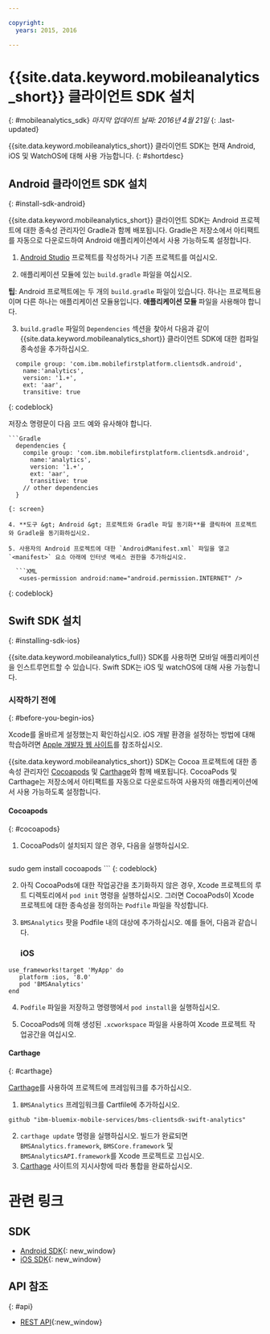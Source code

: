 ```yaml
---

copyright:
  years: 2015, 2016

---
```


# {{site.data.keyword.mobileanalytics_short}} 클라이언트 SDK 설치
{: #mobileanalytics_sdk}
*마지막 업데이트 날짜: 2016년 4월 21일*
{: .last-updated}

{{site.data.keyword.mobileanalytics_short}} 클라이언트 SDK는
현재 Android, iOS 및 WatchOS에 대해 사용 가능합니다.
{: #shortdesc}

## Android 클라이언트 SDK 설치
{: #install-sdk-android}

{{site.data.keyword.mobileanalytics_short}} 클라이언트 SDK는 Android 프로젝트에 대한 종속성 관리자인 Gradle과 함께 배포됩니다. Gradle은 저장소에서 아티팩트를 자동으로 다운로드하여 Android 애플리케이션에서 사용 가능하도록 설정합니다.

1. [Android Studio](http://developer.android.com/sdk/index.html) 프로젝트를 작성하거나 기존 프로젝트를 여십시오.

2. 애플리케이션 모듈에 있는 `build.gradle` 파일을 여십시오.

  **팁**: Android 프로젝트에는 두 개의 `build.gradle` 파일이 있습니다. 하나는 프로젝트용이며 다른 하나는 애플리케이션 모듈용입니다. **애플리케이션 모듈** 파일을 사용해야 합니다.

3. `build.gradle` 파일의 `Dependencies` 섹션을 찾아서 다음과 같이 {{site.data.keyword.mobileanalytics_short}} 클라이언트 SDK에 대한 컴파일 종속성을 추가하십시오.

  ```Gradle
    compile group: 'com.ibm.mobilefirstplatform.clientsdk.android',    
      name:'analytics',
      version: '1.+',
      ext: 'aar',
      transitive: true
  ```
  {: codeblock}

  저장소 명령문이 다음 코드 예와 유사해야 합니다.

	```Gradle
      dependencies {
        compile group: 'com.ibm.mobilefirstplatform.clientsdk.android',    
          name:'analytics',
          version: '1.+',
          ext: 'aar',
          transitive: true
    	// other dependencies  
      }
  ```
  {: screen}

4. **도구 &gt; Android &gt; 프로젝트와 Gradle 파일 동기화**를 클릭하여 프로젝트와 Gradle을 동기화하십시오.

5. 사용자의 Android 프로젝트에 대한 `AndroidManifest.xml` 파일을 열고 `<manifest>` 요소 아래에 인터넷 액세스 권한을 추가하십시오.

	```XML
	 <uses-permission android:name="android.permission.INTERNET" />
   ```
   {: codeblock}


## Swift SDK 설치
{: #installing-sdk-ios}

{{site.data.keyword.mobileanalytics_full}} SDK를 사용하면 모바일 애플리케이션을 인스트루먼트할 수 있습니다. Swift SDK는 iOS 및 watchOS에 대해 사용 가능합니다.

### 시작하기 전에
{: #before-you-begin-ios}

Xcode를 올바르게 설정했는지 확인하십시오. iOS 개발 환경을 설정하는 방법에 대해 학습하려면 [Apple 개발자 웹 사이트](https://developer.apple.com/support/xcode/)를 참조하십시오.

{{site.data.keyword.mobileanalytics_short}} SDK는 Cocoa 프로젝트에 대한 종속성 관리자인 [Cocoapods](https://cocoapods.org/) 및 [Carthage](https://github.com/Carthage/Carthage#getting-started)와 함께 배포됩니다. CocoaPods 및 Carthage는 저장소에서 아티팩트를 자동으로 다운로드하여 사용자의 애플리케이션에서 사용 가능하도록 설정합니다.

#### Cocoapods
{: #cocoapods}
1. CocoaPods이 설치되지 않은 경우, 다음을 실행하십시오.

    ```
sudo gem install cocoapods
    ```
    {: codeblock}

2. 아직 CocoaPods에 대한 작업공간을 초기화하지 않은 경우, Xcode 프로젝트의 루트 디렉토리에서 `pod init` 명령을 실행하십시오. 그러면 CocoaPods이 Xcode 프로젝트에 대한 종속성을 정의하는 `Podfile` 파일을 작성합니다.

3. `BMSAnalytics` 팟을 Podfile 내의 대상에 추가하십시오. 예를 들어, 다음과 같습니다.

	### iOS

  ```
use_frameworks!target 'MyApp' do
     platform :ios, '8.0'
     pod 'BMSAnalytics'
  end
  ```

4. `Podfile` 파일을 저장하고 명령행에서 `pod install`을 실행하십시오.

5. CocoaPods에 의해 생성된 `.xcworkspace` 파일을 사용하여 Xcode 프로젝트 작업공간을 여십시오.

#### Carthage
{: #carthage}

[Carthage](https://github.com/Carthage/Carthage#if-youre-building-for-ios-tvos-or-watchos)를 사용하여 프로젝트에 프레임워크를 추가하십시오.

1. `BMSAnalytics` 프레임워크를 Cartfile에 추가하십시오.
  
  ```
github "ibm-bluemix-mobile-services/bms-clientsdk-swift-analytics"
  ```
2. `carthage update` 명령을 실행하십시오. 빌드가 완료되면 `BMSAnalytics.framework`, `BMSCore.framework` 및 `BMSAnalyticsAPI.framework`를 Xcode 프로젝트로 끄십시오.
3. [Carthage](https://github.com/Carthage/Carthage#if-youre-building-for-ios-tvos-or-watchos) 사이트의 지시사항에 따라 통합을 완료하십시오.

# 관련 링크

## SDK
* [Android SDK](https://github.com/ibm-bluemix-mobile-services/bms-clientsdk-android-analytics){: new_window}  
* [iOS SDK](https://github.com/ibm-bluemix-mobile-services/bms-clientsdk-swift-analytics){: new_window}

## API 참조
{: #api}
* [REST API](https://mobile-analytics-dashboard.{DomainName}/analytics-service/){:new_window}
